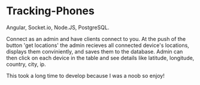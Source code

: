 # Tracking-Phones
Angular, Socket.io, Node.JS, PostgreSQL.

Connect as an admin and have clients connect to you. At the push of the button 'get locations' the admin recieves all connected device's locations, displays them conviniently, and saves them to the database.
Admin can then click on each device in the table and see details like latitude, longitude, country, city, ip.

This took a long time to develop because I was a noob so enjoy!
